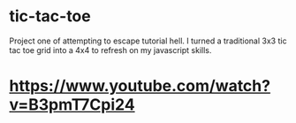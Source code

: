 # tic-tac-toe
Project one of attempting to escape tutorial hell. I turned a traditional 3x3 tic tac toe grid into a 4x4 to refresh on my javascript skills.
# https://www.youtube.com/watch?v=B3pmT7Cpi24
